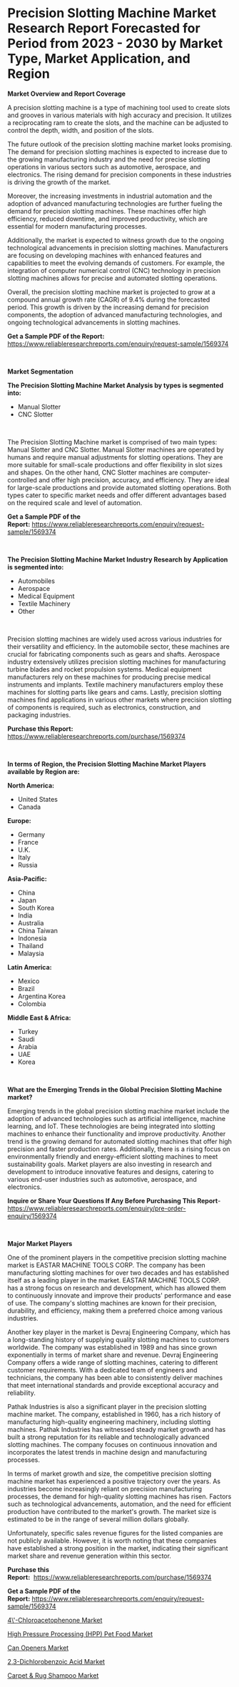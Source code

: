 <p><h1>Precision Slotting Machine Market Research Report Forecasted for Period from 2023 -  2030 by Market Type, Market Application, and Region</h1></p><p><strong>Market Overview and Report Coverage</strong></p>
<p><p>A precision slotting machine is a type of machining tool used to create slots and grooves in various materials with high accuracy and precision. It utilizes a reciprocating ram to create the slots, and the machine can be adjusted to control the depth, width, and position of the slots.</p><p>The future outlook of the precision slotting machine market looks promising. The demand for precision slotting machines is expected to increase due to the growing manufacturing industry and the need for precise slotting operations in various sectors such as automotive, aerospace, and electronics. The rising demand for precision components in these industries is driving the growth of the market.</p><p>Moreover, the increasing investments in industrial automation and the adoption of advanced manufacturing technologies are further fueling the demand for precision slotting machines. These machines offer high efficiency, reduced downtime, and improved productivity, which are essential for modern manufacturing processes.</p><p>Additionally, the market is expected to witness growth due to the ongoing technological advancements in precision slotting machines. Manufacturers are focusing on developing machines with enhanced features and capabilities to meet the evolving demands of customers. For example, the integration of computer numerical control (CNC) technology in precision slotting machines allows for precise and automated slotting operations.</p><p>Overall, the precision slotting machine market is projected to grow at a compound annual growth rate (CAGR) of 9.4% during the forecasted period. This growth is driven by the increasing demand for precision components, the adoption of advanced manufacturing technologies, and ongoing technological advancements in slotting machines.</p></p>
<p><strong>Get a Sample PDF of the Report:</strong> <a href="https://www.reliableresearchreports.com/enquiry/request-sample/1569374">https://www.reliableresearchreports.com/enquiry/request-sample/1569374</a></p>
<p>&nbsp;</p>
<p><strong>Market Segmentation</strong></p>
<p><strong>The Precision Slotting Machine Market Analysis by types is segmented into:</strong></p>
<p><ul><li>Manual Slotter</li><li>CNC Slotter</li></ul></p>
<p>&nbsp;</p>
<p><p>The Precision Slotting Machine market is comprised of two main types: Manual Slotter and CNC Slotter. Manual Slotter machines are operated by humans and require manual adjustments for slotting operations. They are more suitable for small-scale productions and offer flexibility in slot sizes and shapes. On the other hand, CNC Slotter machines are computer-controlled and offer high precision, accuracy, and efficiency. They are ideal for large-scale productions and provide automated slotting operations. Both types cater to specific market needs and offer different advantages based on the required scale and level of automation.</p></p>
<p><strong>Get a Sample PDF of the Report:</strong>&nbsp;<a href="https://www.reliableresearchreports.com/enquiry/request-sample/1569374">https://www.reliableresearchreports.com/enquiry/request-sample/1569374</a></p>
<p>&nbsp;</p>
<p><strong>The Precision Slotting Machine Market Industry Research by Application is segmented into:</strong></p>
<p><ul><li>Automobiles</li><li>Aerospace</li><li>Medical Equipment</li><li>Textile Machinery</li><li>Other</li></ul></p>
<p>&nbsp;</p>
<p><p>Precision slotting machines are widely used across various industries for their versatility and efficiency. In the automobile sector, these machines are crucial for fabricating components such as gears and shafts. Aerospace industry extensively utilizes precision slotting machines for manufacturing turbine blades and rocket propulsion systems. Medical equipment manufacturers rely on these machines for producing precise medical instruments and implants. Textile machinery manufacturers employ these machines for slotting parts like gears and cams. Lastly, precision slotting machines find applications in various other markets where precision slotting of components is required, such as electronics, construction, and packaging industries.</p></p>
<p><strong>Purchase this Report:</strong>&nbsp; <a href="https://www.reliableresearchreports.com/purchase/1569374">https://www.reliableresearchreports.com/purchase/1569374</a></p>
<p>&nbsp;</p>
<p><strong>In terms of Region, the Precision Slotting Machine Market Players available by Region are:</strong></p>
<p>
    <p> <strong> North America: </strong>
        <ul>
            <li>United States</li>
            <li>Canada</li>
        </ul>
        </p> 
    <p> <strong> Europe: </strong>
        <ul>
            <li>Germany</li>
            <li>France</li>
            <li>U.K.</li>
            <li>Italy</li>
            <li>Russia</li>
        </ul>
        </p> 
    <p> <strong> Asia-Pacific: </strong>
        <ul>
            <li>China</li>
            <li>Japan</li>
            <li>South Korea</li>
            <li>India</li>
            <li>Australia</li>
            <li>China Taiwan</li>
            <li>Indonesia</li>
            <li>Thailand</li>
            <li>Malaysia</li>
        </ul>
        </p> 
    <p> <strong> Latin America: </strong>
        <ul>
            <li>Mexico</li>
            <li>Brazil</li>
            <li>Argentina Korea</li>
            <li>Colombia</li>
        </ul>
        </p> 
    <p> <strong> Middle East & Africa: </strong>
        <ul>
            <li>Turkey</li>
            <li>Saudi</li>
            <li>Arabia</li>
            <li>UAE</li>
            <li>Korea</li>
        </ul>
    </p>
    </p>
<p>&nbsp;</p>
<p><strong>What are the Emerging Trends in the Global Precision Slotting Machine market?</strong></p>
<p><p>Emerging trends in the global precision slotting machine market include the adoption of advanced technologies such as artificial intelligence, machine learning, and IoT. These technologies are being integrated into slotting machines to enhance their functionality and improve productivity. Another trend is the growing demand for automated slotting machines that offer high precision and faster production rates. Additionally, there is a rising focus on environmentally friendly and energy-efficient slotting machines to meet sustainability goals. Market players are also investing in research and development to introduce innovative features and designs, catering to various end-user industries such as automotive, aerospace, and electronics.</p></p>
<p><strong>Inquire or Share Your Questions If Any Before Purchasing This Report</strong>- <a href="https://www.reliableresearchreports.com/enquiry/pre-order-enquiry/1569374">https://www.reliableresearchreports.com/enquiry/pre-order-enquiry/1569374</a></p>
<p>&nbsp;</p>
<p><strong>Major Market Players</strong></p>
<p><p>One of the prominent players in the competitive precision slotting machine market is EASTAR MACHINE TOOLS CORP. The company has been manufacturing slotting machines for over two decades and has established itself as a leading player in the market. EASTAR MACHINE TOOLS CORP. has a strong focus on research and development, which has allowed them to continuously innovate and improve their products' performance and ease of use. The company's slotting machines are known for their precision, durability, and efficiency, making them a preferred choice among various industries.</p><p>Another key player in the market is Devraj Engineering Company, which has a long-standing history of supplying quality slotting machines to customers worldwide. The company was established in 1989 and has since grown exponentially in terms of market share and revenue. Devraj Engineering Company offers a wide range of slotting machines, catering to different customer requirements. With a dedicated team of engineers and technicians, the company has been able to consistently deliver machines that meet international standards and provide exceptional accuracy and reliability.</p><p>Pathak Industries is also a significant player in the precision slotting machine market. The company, established in 1960, has a rich history of manufacturing high-quality engineering machinery, including slotting machines. Pathak Industries has witnessed steady market growth and has built a strong reputation for its reliable and technologically advanced slotting machines. The company focuses on continuous innovation and incorporates the latest trends in machine design and manufacturing processes.</p><p>In terms of market growth and size, the competitive precision slotting machine market has experienced a positive trajectory over the years. As industries become increasingly reliant on precision manufacturing processes, the demand for high-quality slotting machines has risen. Factors such as technological advancements, automation, and the need for efficient production have contributed to the market's growth. The market size is estimated to be in the range of several million dollars globally.</p><p>Unfortunately, specific sales revenue figures for the listed companies are not publicly available. However, it is worth noting that these companies have established a strong position in the market, indicating their significant market share and revenue generation within this sector.</p></p>
<p><strong>Purchase this Report:</strong>&nbsp;&nbsp;<a href="https://www.reliableresearchreports.com/purchase/1569374">https://www.reliableresearchreports.com/purchase/1569374</a></p>
<p></p>
<p><strong>Get a Sample PDF of the Report:</strong>&nbsp;<a href="https://www.reliableresearchreports.com/enquiry/request-sample/1569374">https://www.reliableresearchreports.com/enquiry/request-sample/1569374</a></p>
<p><p><a href="https://www.linkedin.com/pulse/4-chloroacetophenone-market-size-share-amp-trends-analysis/">4\'-Chloroacetophenone Market</a></p><p><a href="https://www.linkedin.com/pulse/high-pressure-processing-hpp-pet-food-market-size-growth-forecast/">High Pressure Processing (HPP) Pet Food Market</a></p><p><a href="https://medium.com/@favor.case.flash/decoding-can-openers-market-metrics-market-share-trends-and-growth-patterns-3467be78ed27">Can Openers Market</a></p><p><a href="https://www.linkedin.com/pulse/23-dichlorobenzoic-acid-market-share-amp-new-trends-analysis/">2,3-Dichlorobenzoic Acid Market</a></p><p><a href="https://medium.com/@blow.allow.stir/carpet-amp-rug-shampoo-market-competitive-analysis-market-trends-and-forecast-to-2030-d4cc3fe74682">Carpet & Rug Shampoo Market</a></p></p>